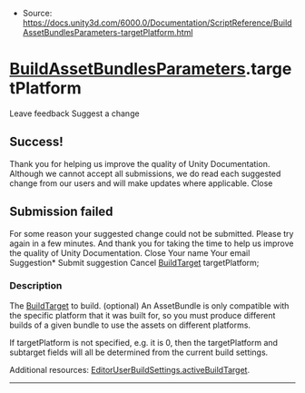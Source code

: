 * Source: https://docs.unity3d.com/6000.0/Documentation/ScriptReference/BuildAssetBundlesParameters-targetPlatform.html

#  [BuildAssetBundlesParameters](https://docs.unity3d.com/6000.0/Documentation/ScriptReference/BuildAssetBundlesParameters.html).targetPlatform
Leave feedback
Suggest a change
## Success!
Thank you for helping us improve the quality of Unity Documentation. Although we cannot accept all submissions, we do read each suggested change from our users and will make updates where applicable.
Close
## Submission failed
For some reason your suggested change could not be submitted. Please <a>try again</a> in a few minutes. And thank you for taking the time to help us improve the quality of Unity Documentation.
Close
Your name Your email Suggestion* Submit suggestion
Cancel
[BuildTarget](https://docs.unity3d.com/6000.0/Documentation/ScriptReference/BuildTarget.html) targetPlatform; 
### Description
The [BuildTarget](https://docs.unity3d.com/6000.0/Documentation/ScriptReference/BuildTarget.html) to build. (optional)
An AssetBundle is only compatible with the specific platform that it was built for, so you must produce different builds of a given bundle to use the assets on different platforms.  
  
If targetPlatform is not specified, e.g. it is 0, then the targetPlatform and subtarget fields will all be determined from the current build settings.   
  
Additional resources: [EditorUserBuildSettings.activeBuildTarget](https://docs.unity3d.com/6000.0/Documentation/ScriptReference/EditorUserBuildSettings-activeBuildTarget.html).
* * *
